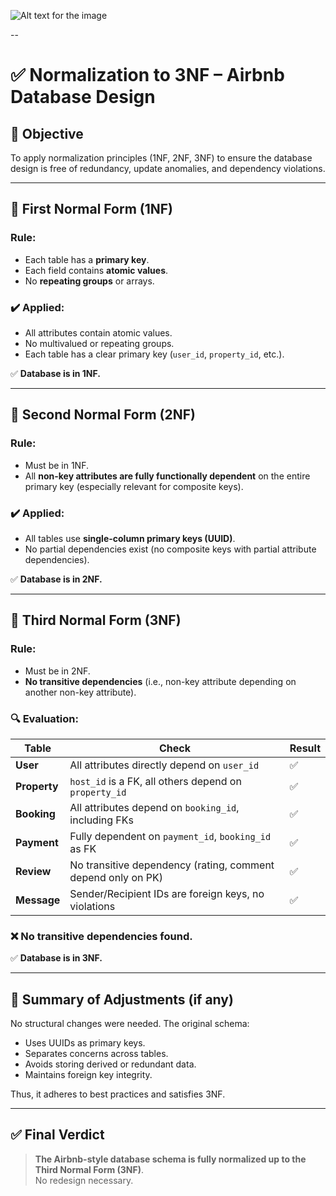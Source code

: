 ![Alt text for the image](https://drive.google.com/file/d/1GwK4gCAELum_tOW3OmQWBiRA7jP2CXAO/view?usp=drive_link)

--


# ✅ Normalization to 3NF – Airbnb Database Design

## 🎯 Objective
To apply normalization principles (1NF, 2NF, 3NF) to ensure the database design is free of redundancy, update anomalies, and dependency violations.

---

## 📘 First Normal Form (1NF)

### Rule:
- Each table has a **primary key**.
- Each field contains **atomic values**.
- No **repeating groups** or arrays.

### ✔️ Applied:
- All attributes contain atomic values.
- No multivalued or repeating groups.
- Each table has a clear primary key (`user_id`, `property_id`, etc.).

✅ **Database is in 1NF.**

---

## 📗 Second Normal Form (2NF)

### Rule:
- Must be in 1NF.
- All **non-key attributes are fully functionally dependent** on the entire primary key (especially relevant for composite keys).

### ✔️ Applied:
- All tables use **single-column primary keys (UUID)**.
- No partial dependencies exist (no composite keys with partial attribute dependencies).

✅ **Database is in 2NF.**

---

## 📙 Third Normal Form (3NF)

### Rule:
- Must be in 2NF.
- **No transitive dependencies** (i.e., non-key attribute depending on another non-key attribute).

### 🔍 Evaluation:

| Table     | Check                                           | Result |
|-----------|--------------------------------------------------|--------|
| **User**     | All attributes directly depend on `user_id`           | ✅     |
| **Property** | `host_id` is a FK, all others depend on `property_id` | ✅     |
| **Booking**  | All attributes depend on `booking_id`, including FKs  | ✅     |
| **Payment**  | Fully dependent on `payment_id`, `booking_id` as FK   | ✅     |
| **Review**   | No transitive dependency (rating, comment depend only on PK) | ✅     |
| **Message**  | Sender/Recipient IDs are foreign keys, no violations  | ✅     |

### ❌ No transitive dependencies found.

✅ **Database is in 3NF.**

---

## 🔧 Summary of Adjustments (if any)

No structural changes were needed. The original schema:
- Uses UUIDs as primary keys.
- Separates concerns across tables.
- Avoids storing derived or redundant data.
- Maintains foreign key integrity.

Thus, it adheres to best practices and satisfies 3NF.

---

## ✅ Final Verdict

> **The Airbnb-style database schema is fully normalized up to the Third Normal Form (3NF)**.  
> No redesign necessary.
